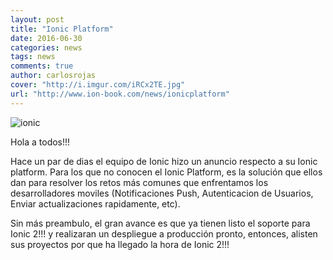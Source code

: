 ```yaml
---
layout: post
title: "Ionic Platform"
date: 2016-06-30
categories: news
tags: news
comments: true
author: carlosrojas
cover: "http://i.imgur.com/iRCx2TE.jpg"
url: "http://www.ion-book.com/news/ionicplatform"
---
```


<img class="img-responsive" src="http://i.imgur.com/iRCx2TE.jpg" alt="ionic">

Hola a todos!!!

Hace un par de dias el equipo de Ionic hizo un anuncio respecto a su Ionic platform. Para los que no conocen el Ionic Platform, es la solución
que ellos dan para resolver los retos más comunes que enfrentamos los desarrolladores moviles (Notificaciones Push, Autenticacion de Usuarios, Enviar actualizaciones rapidamente, etc).

Sin más preambulo, el gran avance es que ya tienen listo el soporte para Ionic 2!!! y realizaran un despliegue a producción pronto, entonces,
alisten sus proyectos por que ha llegado la hora de Ionic 2!!!